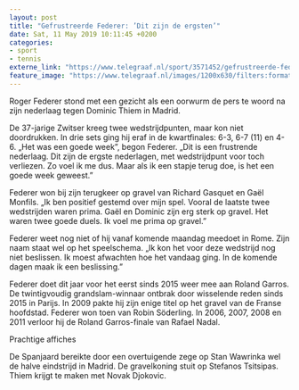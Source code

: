 ```yaml
---
layout: post
title: "Gefrustreerde Federer: ’Dit zijn de ergsten’"
date: Sat, 11 May 2019 10:11:45 +0200
categories: 
- sport 
- tennis 
externe_link: "https://www.telegraaf.nl/sport/3571452/gefrustreerde-federer-dit-zijn-de-ergsten"
feature_image: "https://www.telegraaf.nl/images/1200x630/filters:format(jpeg):quality(80)/cdn-kiosk-api.telegraaf.nl/39effe7c-73c5-11e9-9489-02c309bc01c1.jpg"
---
```


<p class="intro">Roger Federer stond met een gezicht als een oorwurm de pers te woord na zijn nederlaag tegen Dominic Thiem in Madrid.</p> <p>De 37-jarige Zwitser kreeg twee wedstrijdpunten, maar kon niet doordrukken. In drie sets ging hij eraf in de kwartfinales: 6-3, 6-7 (11) en 4-6. „Het was een goede week”, begon Federer. „Dit is een frustrende nederlaag. Dit zijn de ergste nederlagen, met wedstrijdpunt voor toch verliezen. Zo voel ik me dus. Maar als ik een stapje terug doe, is het een goede week geweest.”</p><p>Federer won bij zijn terugkeer op gravel van Richard Gasquet en Gaël Monfils. „Ik ben positief gestemd over mijn spel. Vooral de laatste twee wedstrijden waren prima. Gaël en Dominic zijn erg sterk op gravel. Het waren twee goede duels. Ik voel me prima op gravel.”</p><p>Federer weet nog niet of hij vanaf komende maandag meedoet in Rome. Zijn naam staat wel op het speelschema. „Ik kon het voor deze wedstrijd nog niet beslissen. Ik moest afwachten hoe het vandaag ging. In de komende dagen maak ik een beslissing.”</p><p>Federer doet dit jaar voor het eerst sinds 2015 weer mee aan Roland Garros. De twintigvoudig grandslam-winnaar ontbrak door wisselende reden sinds 2015 in Parijs. In 2009 pakte hij zijn enige titel op het gravel van de Franse hoofdstad. Federer won toen van Robin Söderling. In 2006, 2007, 2008 en 2011 verloor hij de Roland Garros-finale van Rafael Nadal.</p><p>Prachtige affiches</p><p>De Spanjaard bereikte door een overtuigende zege op Stan Wawrinka wel de halve eindstrijd in Madrid. De gravelkoning stuit op Stefanos Tsitsipas. Thiem krijgt te maken met Novak Djokovic.</p>
